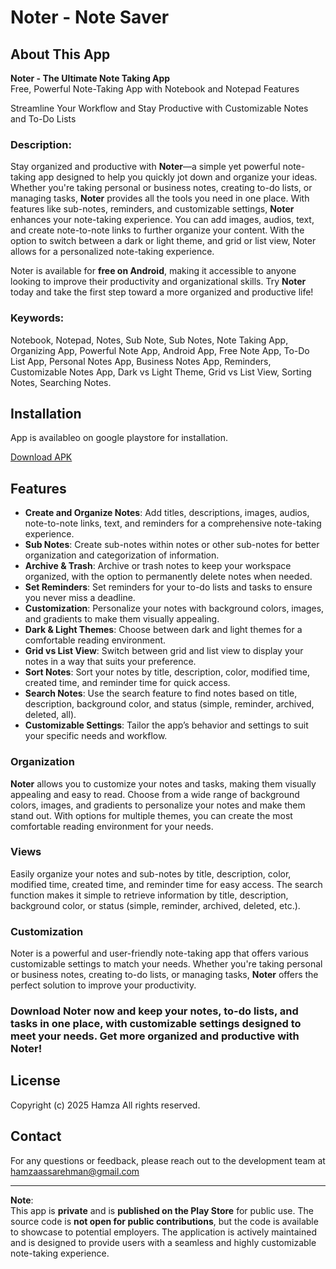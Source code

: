 # Noter - Note Saver

## About This App

**Noter - The Ultimate Note Taking App**  
Free, Powerful Note-Taking App with Notebook and Notepad Features

Streamline Your Workflow and Stay Productive with Customizable Notes and To-Do Lists

### Description:
Stay organized and productive with **Noter**—a simple yet powerful note-taking app designed to help you quickly jot down and organize your ideas. Whether you're taking personal or business notes, creating to-do lists, or managing tasks, **Noter** provides all the tools you need in one place. With features like sub-notes, reminders, and customizable settings, **Noter** enhances your note-taking experience. You can add images, audios, text, and create note-to-note links to further organize your content. With the option to switch between a dark or light theme, and grid or list view, Noter allows for a personalized note-taking experience. 

Noter is available for **free on Android**, making it accessible to anyone looking to improve their productivity and organizational skills. Try **Noter** today and take the first step toward a more organized and productive life!

### Keywords:
Notebook, Notepad, Notes, Sub Note, Sub Notes, Note Taking App, Organizing App, Powerful Note App, Android App, Free Note App, To-Do List App, Personal Notes App, Business Notes App, Reminders, Customizable Notes App, Dark vs Light Theme, Grid vs List View, Sorting Notes, Searching Notes.

## Installation

App is availableo on google playstore for installation.

[Download APK](https://play.google.com/store/apps/details?id=com.rasaank.noter)  


## Features

- **Create and Organize Notes**: Add titles, descriptions, images, audios, note-to-note links, text, and reminders for a comprehensive note-taking experience.
- **Sub Notes**: Create sub-notes within notes or other sub-notes for better organization and categorization of information.
- **Archive & Trash**: Archive or trash notes to keep your workspace organized, with the option to permanently delete notes when needed.
- **Set Reminders**: Set reminders for your to-do lists and tasks to ensure you never miss a deadline.
- **Customization**: Personalize your notes with background colors, images, and gradients to make them visually appealing.
- **Dark & Light Themes**: Choose between dark and light themes for a comfortable reading environment.
- **Grid vs List View**: Switch between grid and list view to display your notes in a way that suits your preference.
- **Sort Notes**: Sort your notes by title, description, color, modified time, created time, and reminder time for quick access.
- **Search Notes**: Use the search feature to find notes based on title, description, background color, and status (simple, reminder, archived, deleted, all).
- **Customizable Settings**: Tailor the app’s behavior and settings to suit your specific needs and workflow.

### Organization
**Noter** allows you to customize your notes and tasks, making them visually appealing and easy to read. Choose from a wide range of background colors, images, and gradients to personalize your notes and make them stand out. With options for multiple themes, you can create the most comfortable reading environment for your needs.

### Views
Easily organize your notes and sub-notes by title, description, color, modified time, created time, and reminder time for easy access. The search function makes it simple to retrieve information by title, description, background color, or status (simple, reminder, archived, deleted, etc.).

### Customization
Noter is a powerful and user-friendly note-taking app that offers various customizable settings to match your needs. Whether you're taking personal or business notes, creating to-do lists, or managing tasks, **Noter** offers the perfect solution to improve your productivity.

### Download Noter now and keep your notes, to-do lists, and tasks in one place, with customizable settings designed to meet your needs. Get more organized and productive with **Noter**!

## License

Copyright (c) 2025 Hamza
All rights reserved.

## Contact

For any questions or feedback, please reach out to the development team at <a href="mailto:hamzaassarehman\@gmail.com">hamzaassarehman\@gmail.com</a>

---

**Note**:  
This app is **private** and is **published on the Play Store** for public use. The source code is **not open for public contributions**, but the code is available to showcase to potential employers. The application is actively maintained and is designed to provide users with a seamless and highly customizable note-taking experience.
